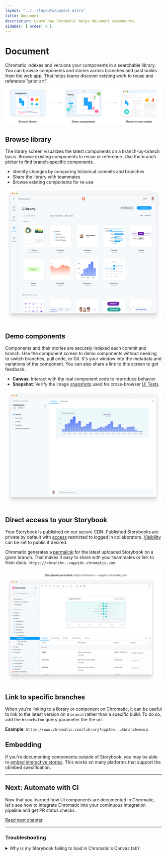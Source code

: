 ```yaml
---
layout: "../../layouts/Layout.astro"
title: Document
description: Learn how Chromatic helps document components.
sidebar: { order: 4 }
---
```


# Document

Chromatic indexes and versions your components in a searchable library. You can browse components and stories across branches and past builds from the web app. That helps teams discover existing work to reuse and reference "prior art".

![Document](../../images/workflow-document.png)

## Browse library

The library screen visualizes the latest components on a branch-by-branch basis. Browse existing components to reuse or reference. Use the branch picker to find branch-specific components.

- Identify changes by comparing historical commits and branches
- Share the library with teammates
- Browse existing components for re-use

![Component library](../../images/library.png)

## Demo components

Components and their stories are securely indexed each commit and branch. Use the component screen to demo components without needing to switch branches, pull code, or Git. It's your window into the metadata and variations of the component. You can also share a link to this screen to get feedback.

- **Canvas**: Interact with the real component code to reproduce behavior
- **Snapshot**: Verify the image [snapshots](/docs/snapshots) used for cross-browser [UI Tests](/docs/test)

![Component screen](../../images/component.png)

## Direct access to your Storybook

Your Storybook is published on our secure CDN. Published Storybooks are private by default with [access](/docs/access) restricted to logged in collaborators. [Visibility](/docs/collaborators#visibility) can be set to public if desired.

Chromatic generates a [permalink](/docs/permalinks) for the latest uploaded Storybook on a given branch. That makes it easy to share with your teammates or link to from docs. `https://<branch>--<appid>.chromatic.com`

![Direct Storybook](../../images/published-storybook.png)

## Link to specific branches

When you're linking to a library or component on Chromatic, it can be useful to link to the latest version on a `branch` rather than a specific build. To do so, add the `branch=foo` query parameter the the url.

**Example**: `https://www.chromatic.com/library?appId=...&branch=main`.

## Embedding

If you're documenting components outside of Storybook, you may be able to [embed interactive stories](/docs/embed). This works on many platforms that support the oEmbed specification.

---

## Next: Automate with CI

Now that you learned how UI components are documented in Chromatic, let's see how to integrate Chromatic into your continuous integration pipeline and get PR status checks.

<a class="btn primary round" href="/docs/ci">Read next chapter</a>

---

### Troubleshooting

<details>
<summary>Why is my Storybook failing to load in Chromatic's Canvas tab?</summary>

**Mixed content**
<br />
If your stories make use of non-HTTPS content (for instance, images), the iframe rendering your stories will fail to load, as modern browsers do not allow [mixed content](https://developer.mozilla.org/en-US/docs/Web/Security/Mixed_content) (HTTP content sources included within HTTPS pages).

To fix this, ensure all resources used by your stories are served via HTTPS.

**CORS violation**
<br />
Chromatic renders your published stories in an iframe. Due to browser security restrictions, your components and stories cannot reference `window.parent` or `window.top`. In Storybook, those properties would reference the Storybook manager interface, which is located on the same domain as the iframe and therefore allowed. But when rendered on chromatic.com, those properties would reference a different (sub)domain and therefore violate CORS restrictions, causing a JavaScript error. There are three ways to mitigate this issue:

1. Don’t reference `window.parent` or `window.top`. If you’re trying to communicate with the Storybook manager UI, it’s better to use “channels.” Storybook provides the [useChannel API](https://storybook.js.org/docs/react/addons/addons-api#usechannel) for this purpose.

2. Conditionally avoid `window.parent` and `window.top` by checking `isChromatic()`. We provide the [`isChromatic` utility](/docs/ischromatic) to “detect” when a story is rendered inside of Chromatic.

3. Wrap your `window.parent` and `window.top` references in a `try/catch` block. This will suppress the JavaScript error.

</details>
